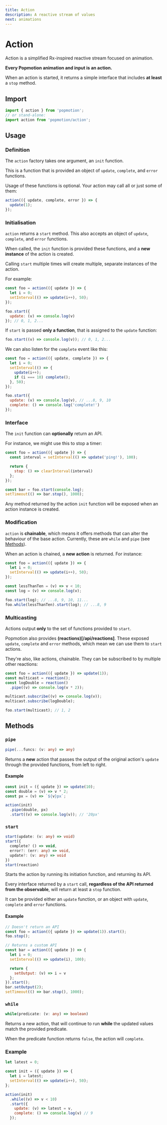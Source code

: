 ```yaml
---
title: Action
description: A reactive stream of values
next: animations
---
```


# Action

Action is a simplified Rx-inspired reactive stream focused on animation.

**Every Popmotion animation and input is an action.**

When an action is started, it returns a simple interface that includes **at least** a `stop` method.

## Import

```javascript
import { action } from 'popmotion';
// or stand-alone:
import action from 'popmotion/action';
```

## Usage

### Definition

The `action` factory takes one argument, an `init` function.

This is a function that is provided an object of `update`, `complete`, and `error` functions.

Usage of these functions is optional. Your action may call all or just some of them:

```javascript
action(({ update, complete, error }) => {
  update(1);
});
```

### Initialisation

`action` returns a `start` method. This also accepts an object of `update`, `complete`, and `error` functions.

When called, the `init` function is provided these functions, and a **new instance** of the action is created.

Calling `start` multiple times will create multiple, separate instances of the action.

For example:

```javascript
const foo = action(({ update }) => {
  let i = 0;
  setInterval(() => update(i++), 50);
});

foo.start({
  update: (v) => console.log(v)
}); // 0, 1, 2...
```

If `start` is passed **only a function**, that is assigned to the `update` function:

```javascript
foo.start((v) => console.log(v)); // 0, 1, 2...
```

We can also listen for the `complete` event like this:

```javascript
const foo = action(({ update, complete }) => {
  let i = 0;
  setInterval(() => {
    update(i++);
    if (i === 10) complete();
  }, 50);
});

foo.start({
  update: (v) => console.log(v), // ...8, 9, 10
  complete: () => console.log('complete!')
});
```

### Interface

The `init` function can **optionally** return an API.

For instance, we might use this to stop a timer:

```javascript
const foo = action(({ update }) => {
  const interval = setInterval(() => update('ping!'), 100);

  return {
    stop: () => clearInterval(interval)
  };
});

const bar = foo.start(console.log);
setTimeout(() => bar.stop(), 1000);
```

Any method returned by the action `init` function will be exposed when an action instance is created.

### Modification

`action` is **chainable**, which means it offers methods that can alter the behaviour of the base action. Currently, these are `while` and `pipe` (see [Methods](#methods)).

When an action is chained, a **new action** is returned. For instance:

```javascript
const foo = action(({ update }) => {
  let i = 0;
  setInterval(() => update(i++), 50);
});

const lessThanTen = (v) => v < 10;
const log = (v) => console.log(v);

foo.start(log); // ...8, 9, 10, 11...
foo.while(lessThanTen).start(log); // ...8, 9
```

### Multicasting

Actions output **only** to the set of functions provided to `start`.

Popmotion also provides **(reactions)[/api/reactions]**. These exposed `update`, `complete` and `error` methods, which mean we can use them to `start` actions.

They're also, like actions, chainable. They can be subscribed to by multiple other reactions:

```javascript
const foo = action(({ update }) => update(1));
const multicast = reaction();
const logDouble = reaction()
  .pipe((v) => console.log(v * 2));

multicast.subscribe((v) => console.log(v));
multicast.subscribe(logDouble);

foo.start(multicast); // 1, 2
```

## Methods

### `pipe`

```typescript
pipe(...funcs: (v: any) => any)
```

Returns a **new** action that passes the output of the original action's `update` through the provided functions, from left to right.

#### Example

```javascript
const init = ({ update }) => update(10);
const double = (v) => v * 2;
const px = (v) => `${v}px`;

action(init)
  .pipe(double, px)
  .start((v) => console.log(v)); // '20px'
```

### `start`

```typescript
start(update: (v: any) => void)
start({
  complete? () => void,
  error?: (err: any) => void,
  update?: (v: any) => void
})
start(reaction)
```

Starts the action by running its initiation function, and returning its API.

Every interface returned by a `start` call, **regardless of the API returned from the observable**, will return at least a `stop` function.

It can be provided either an `update` function, or an object with `update`, `complete` and `error` functions.

#### Example

```javascript
// Doesn't return an API
const foo = action(({ update }) => update(1)).start();
foo.stop();

// Returns a custom API
const bar = action(({ update }) => {
  let i = 0;
  setInterval(() => update(i), 100);

  return {
    setOutput: (v) => i = v
  };
}).start();
bar.setOutput(2);
setTimeout(() => bar.stop(), 1000);
```

### `while`

```typescript
while(predicate: (v: any) => boolean)
```

Returns a new action, that will continue to run **while** the updated values match the provided predicate.

When the predicate function returns `false`, the action will `complete`.

### Example

```javascript
let latest = 0;

const init = ({ update }) => {
  let i = latest;
  setInterval(() => update(i++), 50);
};

action(init)
  .while((v) => v < 10)
  .start({
    update: (v) => latest = v,
    complete: () => console.log(v) // 9
  });
```
